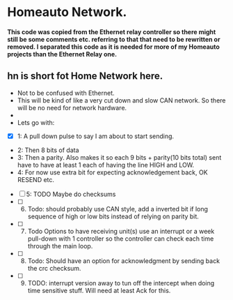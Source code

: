 # Homeauto Network.
#### This code was copied from the Ethernet relay controller so there might still be some comments etc. referring to that that need to be rewritten or removed. I separated this code as it is needed for more of my Homeauto projects than the Ethernet Relay one.

## hn is short fot Home Network here. 
 * Not to be confused with Ethernet.
 * This will be kind of like a very cut down and slow CAN network. So there will be no need for network hardware.
 * 
 * Lets go with:
  - [x]  1: A pull down pulse to say I am about to start sending.
 * 2: Then 8 bits of data
 * 3: Then a parity. Also makes it so each 9 bits + parity(10 bits total) sent have to have at least 1 each of having the line HIGH and LOW.
 * 4: For now use extra bit for expecting acknowledgement back, OK RESEND etc.
 - [ ]  5: TODO Maybe do checksums
 - [ ]  6. Todo: should probably use CAN style, add a inverted bit if long sequence of high or low bits instead of relying on parity bit.
  - [ ]   7. Todo Options to have receiving unit(s) use an interrupt or a week pull-down with 1 controller so the controller can check each time through the main loop.
  - [ ]   8. Todo: Should have an option for acknowledgment by sending back the crc checksum.
  - [ ]   9. TODO: interrupt version away to tun off the intercept when doing time sensitive stuff. Will need at least Ack for this.
